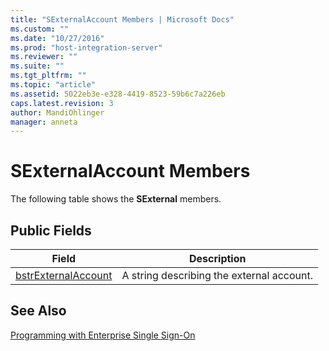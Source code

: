 ```yaml
---
title: "SExternalAccount Members | Microsoft Docs"
ms.custom: ""
ms.date: "10/27/2016"
ms.prod: "host-integration-server"
ms.reviewer: ""
ms.suite: ""
ms.tgt_pltfrm: ""
ms.topic: "article"
ms.assetid: 5022eb3e-e328-4419-8523-59b6c7a226eb
caps.latest.revision: 3
author: MandiOhlinger
manager: anneta
---
```

# SExternalAccount Members
The following table shows the **SExternal** members.  
  
## Public Fields  
  
|Field|Description|  
|-----------|-----------------|  
|[bstrExternalAccount](../esso/sexternalaccount-bstrexternalaccount-field.md)|A string describing the external account.|  
  
## See Also  
 [Programming with Enterprise Single Sign-On](../esso/programming-with-enterprise-single-sign-on.md)